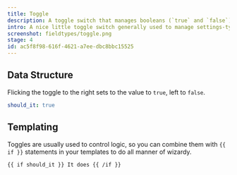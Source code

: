 ```yaml
---
title: Toggle
description: A toggle switch that manages booleans (`true` and `false`).
intro: A nice little toggle switch generally used to manage settings-type variables. It stores `true` or `false` and is delightfully uncomplicated, just like our relationship with yogurt.
screenshot: fieldtypes/toggle.png
stage: 4
id: ac5f8f98-616f-4621-a7ee-dbc8bbc15525
---
```

## Data Structure

Flicking the toggle to the right sets to the value to `true`, left to `false`.

``` yaml
should_it: true
```

## Templating

Toggles are usually used to control logic, so you can combine them with `{{ if }}` statements in your templates to do all manner of wizardy.

```
{{ if should_it }} It does {{ /if }}
```
